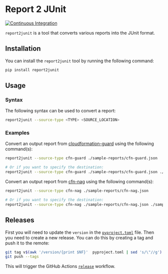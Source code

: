 # Report 2 JUnit

[![Continuous Integration](https://github.com/Nr18/report2junit/actions/workflows/ci.yml/badge.svg)](https://github.com/Nr18/report2junit/actions/workflows/ci.yml)


`report2junit` is a tool that converts various reports into the JUnit format.

## Installation

You can install the `report2junit` tool by running the following command:

```bash
pip install report2junit
```

## Usage

### Syntax

The following syntax can be used to convert a report:

```bash
report2junit --source-type <TYPE> <SOURCE_LOCATION>
```

### Examples

Convert an output report from [cloudformation-guard](https://github.com/aws-cloudformation/cloudformation-guard) using
the following command(s):

```bash
report2junit --source-type cfn-guard ./sample-reports/cfn-guard.json

# Or if you want to specify the destination:
report2junit --source-type cfn-guard ./sample-reports/cfn-guard.json ./sample-reports/cfn-guard-other-destination.xml
```

Convert an output report from [cfn-nag](https://github.com/stelligent/cfn_nag) using
the following command(s):

```bash
report2junit --source-type cfn-nag ./sample-reports/cfn-nag.json

# Or if you want to specify the destination:
report2junit --source-type cfn-nag ./sample-reports/cfn-nag.json ./sample-reports/cfn-nag-other-destination.xml
```
## Releases

First you will need to update the `version` in the [`pyproject.toml`](./pyproject.toml) file. Then you need to create a
new release. You can do this by creating a tag and push it to the remote:

```bash
git tag v$(awk '/version/{print $NF}'  pyproject.toml | sed 's/\"//g')
git push --tags
```

This will trigger the GitHub Actions [`release`](.github/workflows/release.yml) workflow.
